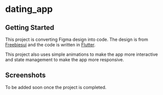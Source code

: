 # dating_app

## Getting Started

This project is converting Figma design into code. 
The design is from [Freebiesui](https://freebiesui.com/figma-freebies/dating-app-free-ui-kit/) and the code is written in [Flutter](https://flutter.dev/).

This project also uses simple animations to make the app more interactive and state management to make the app more responsive.

## Screenshots

To be added soon once the project is completed.
